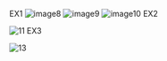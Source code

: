 EX1
![image8](https://github.com/user-attachments/assets/59321eef-df39-4bc7-8930-2930c77f2ffc)
![image9](https://github.com/user-attachments/assets/a6d3551c-5dcd-4724-90a5-6530fe3caa8d)
![image10](https://github.com/user-attachments/assets/fb297315-6617-43cc-86a6-0ea332988536)
EX2

![11](https://github.com/user-attachments/assets/a0801984-0981-43a3-a06e-40f434d521be)
EX3

![13](https://github.com/user-attachments/assets/ff7b785d-194c-4035-8a41-2ecd6ee1e1d1)
